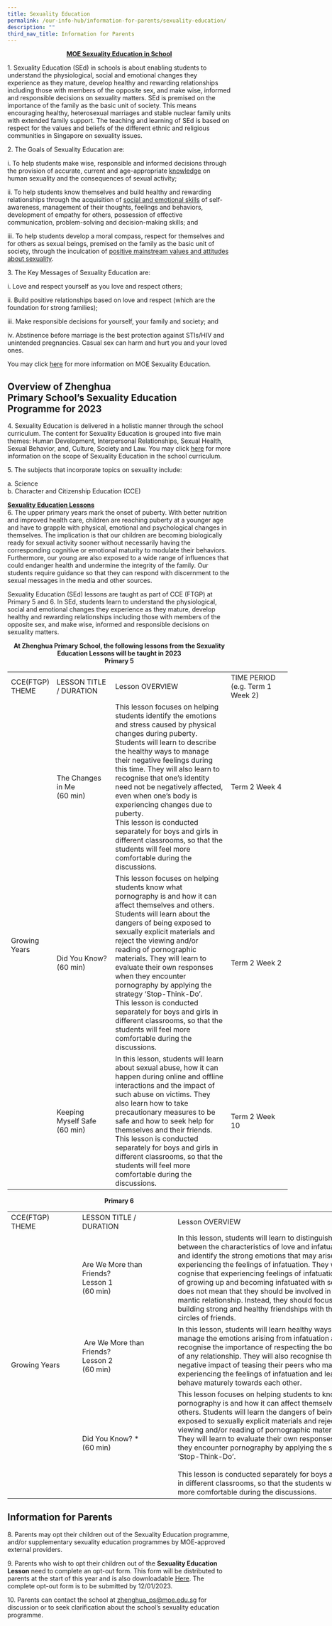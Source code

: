 ```yaml
---
title: Sexuality Education
permalink: /our-info-hub/information-for-parents/sexuality-education/
description: ""
third_nav_title: Information for Parents
---
```

<center><b><u>MOE Sexuality Education in School</u></b></center>

1\.  Sexuality Education (SEd) in schools is about enabling students to understand the physiological, social and emotional changes they experience as they mature, develop healthy and rewarding relationships including those with members of the opposite sex, and make wise, informed and responsible decisions on sexuality matters. SEd is premised on the importance of the family as the basic unit of society. This means encouraging healthy, heterosexual marriages and stable nuclear family units with extended family support. The teaching and learning of SEd is based on respect for the values and beliefs of the different ethnic and religious communities in Singapore on sexuality issues.


2\.  The Goals of Sexuality Education are:

i\.  To help students make wise, responsible and informed decisions through the provision of accurate, current and age-appropriate&nbsp;<u>knowledge</u>&nbsp;on human sexuality and the consequences of sexual activity;

ii\.  To help students know themselves and build healthy and rewarding relationships through the acquisition of&nbsp;<u>social and emotional skills</u>&nbsp;of self-awareness, management of their thoughts, feelings and behaviors, development of empathy for others, possession of effective communication, problem-solving and decision-making skills; and

iii\.  To help students develop a moral compass, respect for themselves and for others as sexual beings, premised on the family as the basic unit of society, through the inculcation of&nbsp;<u>positive mainstream values and attitudes about sexuality</u>.

           
3\. The Key Messages of Sexuality Education are:

i\.  Love and respect yourself as you love and respect others;

ii\.  Build positive relationships based on love and respect (which are the foundation for strong families);

iii\.  Make responsible decisions for yourself, your family and society; and

iv\.  Abstinence before marriage is the best protection against STIs/HIV and unintended pregnancies. Casual sex can harm and hurt you and your loved ones.

You may click&nbsp;[here](https://www.moe.gov.sg/education-in-sg/our-programmes/sexuality-education)&nbsp;for more information on MOE Sexuality Education.




## Overview of Zhenghua Primary&nbsp;School’s&nbsp;Sexuality Education Programme for 2023


4\.  Sexuality Education is delivered in a holistic manner through the school curriculum. The content for Sexuality Education is grouped into five main themes: Human Development, Interpersonal Relationships, Sexual Health, Sexual Behavior, and, Culture, Society and Law. You may click&nbsp;[here](https://www.moe.gov.sg/education-in-sg/our-programmes/sexuality-education/scope-and-teaching-approach)&nbsp;for more information on the scope of Sexuality Education in the school curriculum.

  

5\.  The subjects that incorporate topics on sexuality include:

a\.  Science   
b\.  Character and Citizenship Education (CCE)


<u>**Sexuality Education Lessons**</u><br>
6\.  The upper primary years mark the onset of puberty. With better nutrition and improved health care, children are reaching puberty at a younger age and have to grapple with physical, emotional and psychological changes in themselves. The implication is that our children are becoming biologically ready for sexual activity sooner without necessarily having the corresponding cognitive or emotional maturity to modulate their behaviors. Furthermore, our young are also exposed to a wide range of influences that could endanger health and undermine the integrity of the family. Our students require guidance so that they can respond with discernment to the sexual messages in the media and other sources. 

Sexuality Education (SEd) lessons are taught as part of CCE (FTGP) at Primary 5 and 6. In SEd, students learn to understand the physiological, social and emotional changes they experience as they mature, develop healthy and rewarding relationships including those with members of the opposite sex, and make wise, informed and responsible decisions on sexuality matters. 

<center><b>At Zhenghua Primary School, the following lessons from the Sexuality Education Lessons will be taught in 2023</b></center>


<center><b>Primary 5</b></center>

<table style="border-collapse:
 collapse;width:474pt" width="631" cellspacing="0" cellpadding="0" border="0"><colgroup><col style="mso-width-source:userset;mso-width-alt:3145;width:65pt" width="86"> <col style="mso-width-source:userset;mso-width-alt:4571;width:94pt" width="125"> <col style="mso-width-source:userset;mso-width-alt:10349;width:212pt" width="283"> <col style="mso-width-source:userset;mso-width-alt:5010;width:103pt" width="137"></colgroup><tbody><tr style="height:30.0pt" height="40"><td style="height:30.0pt;width:65pt" width="86" class="xl64" height="40">CCE(FTGP) THEME</td><td style="border-left:none;width:94pt" width="125" class="xl64">LESSON TITLE / DURATION</td><td style="border-left:none;width:212pt" width="283" class="xl64">Lesson OVERVIEW</td><td style="border-left:none;width:103pt" width="137" class="xl64">TIME PERIOD<br>(e.g. Term 1 Week 2)</td></tr><tr style="height:195.0pt" height="260"><td style="height:570.0pt;
  border-top:none;width:65pt" width="86" class="xl65" height="760" rowspan="3">Growing Years</td><td style="border-top:none;border-left:none;width:94pt" width="125" class="xl65">The Changes in Me<br>(60 min)</td><td style="border-top:none;border-left:none;width:212pt" width="283" class="xl66">This lesson focuses on helping students identify the emotions and stress caused by physical changes during puberty. Students will learn to describe the healthy ways to manage their negative feelings during this time. They will also learn to recognise that one’s identity need not be negatively affected, even when one’s body is experiencing changes due to puberty.<br>This lesson is conducted separately for boys and girls in different classrooms, so that the students will feel more comfortable during the discussions.</td><td style="border-top:none;border-left:none;width:103pt" width="137" class="xl67">Term 2 Week 4</td></tr><tr style="height:210.0pt" height="280"><td style="height:210.0pt;border-top:none;
  border-left:none;width:94pt" width="125" class="xl65" height="280">Did You Know?<br>(60 min)</td><td style="border-top:none;border-left:none;width:212pt" width="283" class="xl66">This lesson focuses on helping students know what pornography is and how it can affect themselves and others. Students will learn about the dangers of being exposed to sexually explicit materials and reject the viewing and/or reading of pornographic materials. They will learn to evaluate their own responses when they encounter pornography by applying the strategy ‘Stop-Think-Do’.<br>This lesson is conducted separately for boys and girls in different classrooms, so that the students will feel more comfortable during the discussions.</td><td style="border-top:none;border-left:none;width:103pt" width="137" class="xl67">Term 2 Week 2</td></tr><tr style="height:165.0pt" height="220"><td style="height:165.0pt;border-top:none;
  border-left:none;width:94pt" width="125" class="xl65" height="220">Keeping Myself Safe<br>(60 min)</td><td style="border-top:none;border-left:none;width:212pt" width="283" class="xl66">In this lesson, students will learn about sexual abuse, how it can happen during online and offline interactions and the impact of such abuse on victims. They also learn how to take precautionary measures to be safe and how to seek help for themselves and their friends.<br>This lesson is conducted separately for boys and girls in different classrooms, so that the students will feel more comfortable during the discussions.</td><td style="border-top:none;border-left:none;width:103pt" width="137" class="xl67">Term 2 Week 10</td></tr></tbody></table>
	         
	
<center><b>Primary 6</b></center>

<table style="border-collapse:
 collapse;width:744pt" width="991" cellspacing="0" cellpadding="0" border="0"><colgroup><col style="mso-width-source:userset;mso-width-alt:5522;width:113pt" width="151"> <col style="mso-width-source:userset;mso-width-alt:7753;width:159pt" width="212"> <col style="mso-width-source:userset;mso-width-alt:16457;width:338pt" width="450"> <col style="mso-width-source:userset;mso-width-alt:6509;width:134pt" width="178"></colgroup><tbody><tr style="height:30.0pt" height="40"><td style="height:30.0pt;width:113pt" width="151" class="xl65" height="40">CCE(FTGP) THEME</td><td style="border-left:none;width:159pt" width="212" class="xl65">LESSON TITLE / DURATION</td><td style="border-left:none;width:338pt" width="450" class="xl65">Lesson OVERVIEW</td><td style="border-left:none;width:134pt" width="178" class="xl65"><span style="mso-highlight:yellow">TIME PERIOD<br>(e.g. Term 1 Week 2)</span></td></tr><tr style="height:120.0pt" height="160"><td style="height:360.0pt;border-top:none" class="xl66" height="480" rowspan="3">Growing Years</td><td style="border-top:none;border-left:none;width:159pt" width="212" class="xl67">Are We More than Friends?<br>Lesson 1<br>(60 min)</td><td style="border-top:none;border-left:none;width:338pt" width="450" class="xl68"><span style="mso-highlight:yellow" lang="EN-GB">In this lesson, students will learn to distinguish between the characteristics of love and infatuation, and identify the strong emotions that may arise from experiencing the feelings of infatuation. They will recognise that experiencing feelings of infatuation is part of growing up and becoming infatuated with someone does not mean that they should be involved in a romantic relationship. Instead, they should focus on building strong and healthy friendships with their circles of friends.</span></td><td style="border-top:none;border-left:none;width:134pt" width="178" class="xl69">Term 4 Week 5</td></tr><tr style="height:90.0pt" height="120"><td style="height:90.0pt;border-top:none;
  border-left:none;width:159pt" width="212" class="xl67" height="120"><span style="mso-spacerun:yes">&nbsp;</span>Are We More than Friends?<br>Lesson 2<br>(60 min)</td><td style="border-top:none;border-left:none;width:338pt" width="450" class="xl70">In this lesson, students will learn healthy ways to manage the emotions arising from infatuation and recognise the importance of respecting the boundaries of any relationship. They will also recognise the negative impact of teasing their peers who may be experiencing the feelings of infatuation and learn to behave maturely towards each other.</td><td style="border-top:none;border-left:none;width:134pt" width="178" class="xl67">Term 4 Week 6</td></tr><tr style="height:150.0pt" height="200"><td style="height:150.0pt;border-top:none;
  border-left:none;width:159pt" width="212" class="xl67" height="200">Did You Know? *<br>(60 min)</td><td style="border-top:none;border-left:none;width:338pt" width="450" class="xl68">This lesson focuses on helping students to know what pornography is and how it can affect themselves and others. Students will learn the dangers of being exposed to sexually explicit materials and reject the viewing and/or reading of pornographic materials. They will learn to evaluate their own responses when they encounter pornography by applying the strategy ‘Stop-Think-Do’.<br><br>This lesson is conducted separately for boys and girls in different classrooms, so that the students will feel more comfortable during the discussions.</td><td style="border-top:none;border-left:none;width:134pt" width="178" class="xl67">Term 1 Week 2</td></tr></tbody></table>



## Information for Parents

8\.  Parents may opt their children out of the Sexuality Education programme, and/or supplementary sexuality education programmes by MOE-approved external providers.

9\.  Parents who wish to opt their children out of the&nbsp;**Sexuality Education Lesson**&nbsp;need to complete an opt-out form. This form will be distributed to parents at the start of this year and is also downloadable&nbsp;[Here](/files/sexuality%20education%20optout%20form%202023.pdf). The complete opt-out form is to be submitted by 12/01/2023.

10\.  Parents can contact the school at&nbsp;[zhenghua\_ps@moe.edu.sg](mailto:zhenghua_ps@moe.edu.sg)&nbsp;for discussion or to seek clarification about the school’s sexuality education programme.